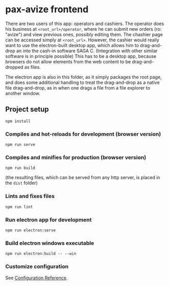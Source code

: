 # pax-avize frontend

There are two users of this app: operators and cashiers.
The operator does his business at `<root_url>/operator`, where he can submit new orders (ro: "avize")
and view previous ones, possibly editing them.
The chashier page can be accessed simply at `<root_url>`. However, the cashier would really
want to use the electron-built desktop app, which allows him to drag-and-drop an into the
cash-in software SAGA C. (Integration with other similar software is in principle possible)
This has to be a desktop app, because browsers do not allow elements from the web content to be
drag-and-dropped as files.

The electron app is also in this folder, as it simply packages the root page, and does some additional handling to treat the drag-and-drop
as a native file drag-and-drop, as in when one drags a file from a file explorer to another window.
## Project setup
```
npm install
```

### Compiles and hot-reloads for development (browser version)
```
npm run serve
```

### Compiles and minifies for production (browser version)
```
npm run build
```
(the resulting files, which can be served from any http server, is placed in the `dist` folder)
### Lints and fixes files
```
npm run lint
```

### Run electron app for development
```
npm run electron:serve
```

### Build electron windows executable
```
npm run electron:build -- --win
```

### Customize configuration
See [Configuration Reference](https://cli.vuejs.org/config/).

